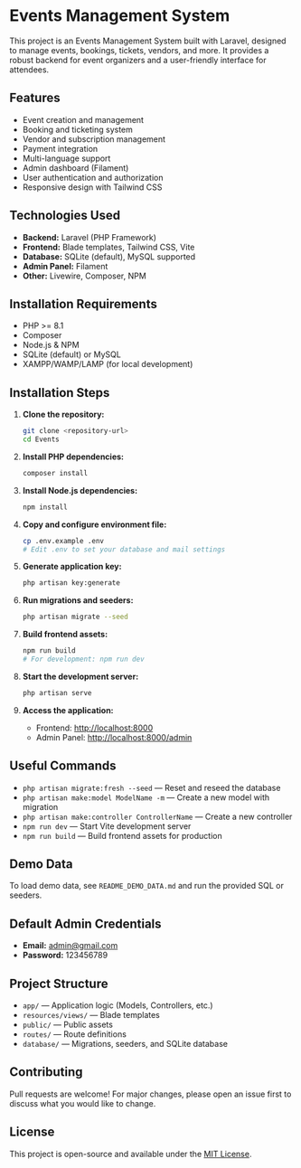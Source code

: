 # Events Management System

This project is an Events Management System built with Laravel, designed to manage events, bookings, tickets, vendors, and more. It provides a robust backend for event organizers and a user-friendly interface for attendees.

## Features
- Event creation and management
- Booking and ticketing system
- Vendor and subscription management
- Payment integration
- Multi-language support
- Admin dashboard (Filament)
- User authentication and authorization
- Responsive design with Tailwind CSS

## Technologies Used
- **Backend:** Laravel (PHP Framework)
- **Frontend:** Blade templates, Tailwind CSS, Vite
- **Database:** SQLite (default), MySQL supported
- **Admin Panel:** Filament
- **Other:** Livewire, Composer, NPM

## Installation Requirements
- PHP >= 8.1
- Composer
- Node.js & NPM
- SQLite (default) or MySQL
- XAMPP/WAMP/LAMP (for local development)

## Installation Steps

1. **Clone the repository:**
   ```sh
   git clone <repository-url>
   cd Events
   ```

2. **Install PHP dependencies:**
   ```sh
   composer install
   ```

3. **Install Node.js dependencies:**
   ```sh
   npm install
   ```

4. **Copy and configure environment file:**
   ```sh
   cp .env.example .env
   # Edit .env to set your database and mail settings
   ```

5. **Generate application key:**
   ```sh
   php artisan key:generate
   ```

6. **Run migrations and seeders:**
   ```sh
   php artisan migrate --seed
   ```

7. **Build frontend assets:**
   ```sh
   npm run build
   # For development: npm run dev
   ```

8. **Start the development server:**
   ```sh
   php artisan serve
   ```

9. **Access the application:**
   - Frontend: [http://localhost:8000](http://localhost:8000)
   - Admin Panel: [http://localhost:8000/admin](http://localhost:8000/admin)

## Useful Commands
- `php artisan migrate:fresh --seed` — Reset and reseed the database
- `php artisan make:model ModelName -m` — Create a new model with migration
- `php artisan make:controller ControllerName` — Create a new controller
- `npm run dev` — Start Vite development server
- `npm run build` — Build frontend assets for production

## Demo Data
To load demo data, see `README_DEMO_DATA.md` and run the provided SQL or seeders.

## Default Admin Credentials
- **Email:** admin@gmail.com
- **Password:** 123456789

## Project Structure
- `app/` — Application logic (Models, Controllers, etc.)
- `resources/views/` — Blade templates
- `public/` — Public assets
- `routes/` — Route definitions
- `database/` — Migrations, seeders, and SQLite database

## Contributing
Pull requests are welcome! For major changes, please open an issue first to discuss what you would like to change.

## License
This project is open-source and available under the [MIT License](LICENSE).

